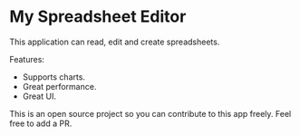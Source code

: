 # My Spreadsheet Editor

This application can read, edit and create spreadsheets.

Features:
- Supports charts.
- Great performance.
- Great UI.

This is an open source project so you can contribute to this app freely. Feel free to add a PR.
